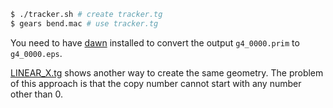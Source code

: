```sh
$ ./tracker.sh # create tracker.tg
$ gears bend.mac # use tracker.tg
```

You need to have [dawn][] installed to convert the output `g4_0000.prim` to `g4_0000.eps`.

[LINEAR_X.tg][] shows another way to create the same geometry. The problem of this approach is that the copy number cannot start with any number other than 0.

[dawn]:https://geant4.kek.jp/~tanaka/DAWN/About_DAWN.html
[LINEAR_X.tg]:https://github.com/jintonic/gears/blob/master/examples/detector/scripts/LINEAR_X.tg
